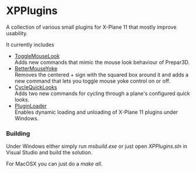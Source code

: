 # XPPlugins
A collection of various small plugins for X-Plane 11 that mostly improve usability.

It currently includes
* [ToggleMouseLook](ToggleMouseLook)<br> Adds new commands that mimic the mouse look behaviour of Prepar3D.
* [BetterMouseYoke](BetterMouseYoke)<br> Removes the centered + sign with the squared box around it and adds a new command that lets you toggle mouse yoke control on or off.
* [CycleQuickLooks](CycleQuickLooks)<br> Adds two new commands for cycling through a plane's configured quick looks.
* [PluginLoader](PluginLoader)<br> Enables dynamic loading and unloading of X-Plane 11 plugins under Windows.

### Building

Under Windows either simply run *msbuild.exe* or just open *XPPlugins.sln* in Visual Studio and build the solution.

For MacOSX you can just do a *make all*.